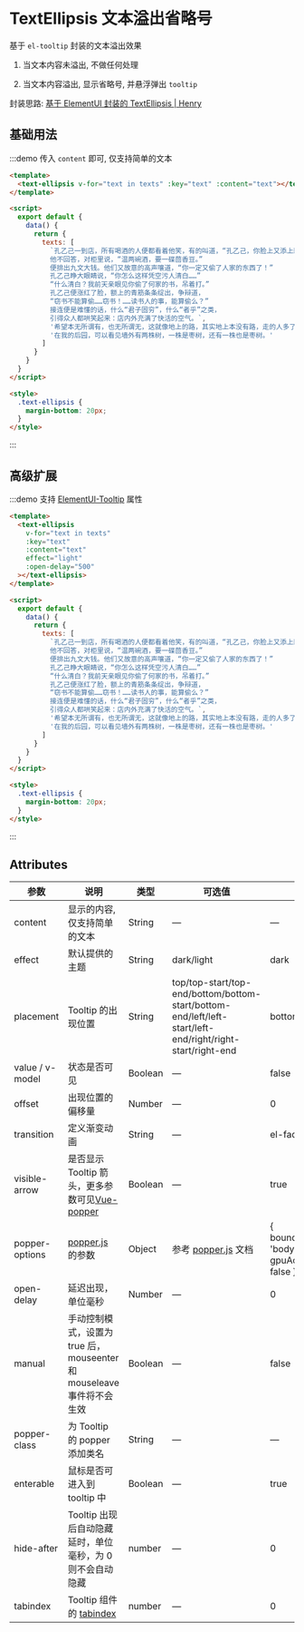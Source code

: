 # TextEllipsis 文本溢出省略号

基于 `el-tooltip` 封装的文本溢出效果

1. 当文本内容未溢出, 不做任何处理

2. 当文本内容溢出, 显示省略号, 并悬浮弹出 `tooltip`

封装思路: [基于 ElementUI 封装的 TextEllipsis | Henry](https://tsz.now.sh/2020/09/03/based-on-element-ui-encapsulation-text-ellipsis/)

## 基础用法

:::demo 传入 `content` 即可, 仅支持简单的文本

```html
<template>
  <text-ellipsis v-for="text in texts" :key="text" :content="text"></text-ellipsis>
</template>

<script>
  export default {
    data() {
      return {
        texts: [
          `孔乙己一到店，所有喝酒的人便都看着他笑，有的叫道，“孔乙己，你脸上又添上新伤疤了！”
          他不回答，对柜里说，“温两碗酒，要一碟茴香豆。”
          便排出九文大钱。他们又故意的高声嚷道，“你一定又偷了人家的东西了！”
          孔乙己睁大眼睛说，“你怎么这样凭空污人清白……”
          “什么清白？我前天亲眼见你偷了何家的书，吊着打。”
          孔乙己便涨红了脸，额上的青筋条条绽出，争辩道，
          “窃书不能算偷……窃书！……读书人的事，能算偷么？”
          接连便是难懂的话，什么“君子固穷”，什么“者乎”之类，
          引得众人都哄笑起来：店内外充满了快活的空气。`,
          '希望本无所谓有，也无所谓无，这就像地上的路，其实地上本没有路，走的人多了，也便成了路。',
          '在我的后园，可以看见墙外有两株树，一株是枣树，还有一株也是枣树。'
        ]
      }
    }
  }
</script>

<style>
  .text-ellipsis {
    margin-bottom: 20px;
  }
</style>
```

:::

## 高级扩展

:::demo 支持 [ElementUI-Tooltip](https://element.eleme.cn/#/zh-CN/component/tooltip) 属性

```html
<template>
  <text-ellipsis
    v-for="text in texts"
    :key="text"
    :content="text"
    effect="light"
    :open-delay="500"
  ></text-ellipsis>
</template>

<script>
  export default {
    data() {
      return {
        texts: [
          `孔乙己一到店，所有喝酒的人便都看着他笑，有的叫道，“孔乙己，你脸上又添上新伤疤了！”
          他不回答，对柜里说，“温两碗酒，要一碟茴香豆。”
          便排出九文大钱。他们又故意的高声嚷道，“你一定又偷了人家的东西了！”
          孔乙己睁大眼睛说，“你怎么这样凭空污人清白……”
          “什么清白？我前天亲眼见你偷了何家的书，吊着打。”
          孔乙己便涨红了脸，额上的青筋条条绽出，争辩道，
          “窃书不能算偷……窃书！……读书人的事，能算偷么？”
          接连便是难懂的话，什么“君子固穷”，什么“者乎”之类，
          引得众人都哄笑起来：店内外充满了快活的空气。`,
          '希望本无所谓有，也无所谓无，这就像地上的路，其实地上本没有路，走的人多了，也便成了路。',
          '在我的后园，可以看见墙外有两株树，一株是枣树，还有一株也是枣树。'
        ]
      }
    }
  }
</script>

<style>
  .text-ellipsis {
    margin-bottom: 20px;
  }
</style>
```

:::

## Attributes

| 参数            | 说明                                                                                                    | 类型    | 可选值                                                                                                    | 默认值                                                |
| --------------- | ------------------------------------------------------------------------------------------------------- | ------- | --------------------------------------------------------------------------------------------------------- | ----------------------------------------------------- |
| content         | 显示的内容, 仅支持简单的文本                                                          | String  | —                                                                                                         | —                                                     |
| effect          | 默认提供的主题                                                                                          | String  | dark/light                                                                                                | dark                                                  |
| placement       | Tooltip 的出现位置                                                                                      | String  | top/top-start/top-end/bottom/bottom-start/bottom-end/left/left-start/left-end/right/right-start/right-end | bottom                                                |
| value / v-model | 状态是否可见                                                                                            | Boolean | —                                                                                                         | false                                                 |
| offset          | 出现位置的偏移量                                                                                        | Number  | —                                                                                                         | 0                                                     |
| transition      | 定义渐变动画                                                                                            | String  | —                                                                                                         | el-fade-in-linear                                     |
| visible-arrow   | 是否显示 Tooltip 箭头，更多参数可见[Vue-popper](https://github.com/element-component/vue-popper)        | Boolean | —                                                                                                         | true                                                  |
| popper-options  | [popper.js](https://popper.js.org/documentation.html) 的参数                                            | Object  | 参考 [popper.js](https://popper.js.org/documentation.html) 文档                                           | { boundariesElement: 'body', gpuAcceleration: false } |
| open-delay      | 延迟出现，单位毫秒                                                                                      | Number  | —                                                                                                         | 0                                                     |
| manual          | 手动控制模式，设置为 true 后，mouseenter 和 mouseleave 事件将不会生效                                   | Boolean | —                                                                                                         | false                                                 |
| popper-class    | 为 Tooltip 的 popper 添加类名                                                                           | String  | —                                                                                                         | —                                                     |
| enterable       | 鼠标是否可进入到 tooltip 中                                                                             | Boolean | —                                                                                                         | true                                                  |
| hide-after      | Tooltip 出现后自动隐藏延时，单位毫秒，为 0 则不会自动隐藏                                               | number  | —                                                                                                         | 0                                                     |
| tabindex        | Tooltip 组件的 [tabindex](https://developer.mozilla.org/en-US/docs/Web/HTML/Global_attributes/tabindex) | number  | —                                                                                                         | 0                                                     |
